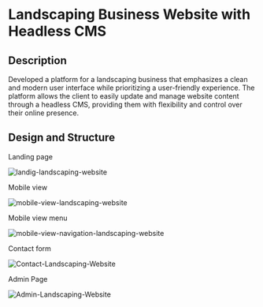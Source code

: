 <h1>Landscaping Business Website with Headless CMS</h1>

<h2>Description</h2>

<p>Developed a platform for a landscaping business that emphasizes a clean and modern user interface while prioritizing a user-friendly experience. The platform allows the client to easily update and manage website content through a headless CMS, providing them with flexibility and control over their online presence.</p>

<h2>Design and Structure</h2>

<p>Landing page</p>

![landig-landscaping-website](https://github.com/user-attachments/assets/c998903b-5a4f-4be1-908e-319326c3883b)

<p>Mobile view</p>

![mobile-view-landscaping-website](https://github.com/user-attachments/assets/63803909-64a8-48ec-adc2-a5cf49faa899)

<p>Mobile view menu</p>

![mobile-view-navigation-landscaping-website](https://github.com/user-attachments/assets/49dc3f3d-7268-4b5e-8841-3ff98326bc31)

<p>Contact form</p>

![Contact-Landscaping-Website](https://github.com/user-attachments/assets/b00627e0-ec27-46c8-a6ad-ccd6f438085f)

<p>Admin Page</p>

![Admin-Landscaping-Website](https://github.com/user-attachments/assets/86c9f241-7ce7-4fe9-ac7f-be5f7bf58d95)
